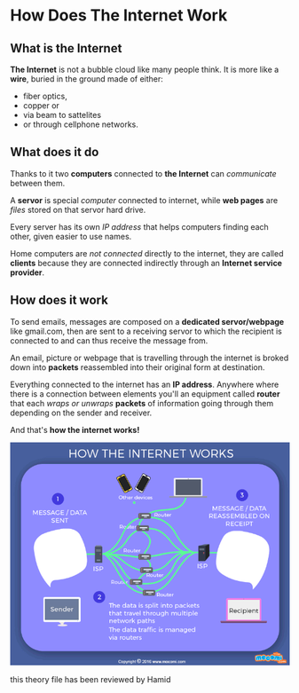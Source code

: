 # How Does The Internet Work

## What is the Internet

**The Internet** is not a bubble cloud like many people think. It is more like a **wire**, buried in the ground made of either:

- fiber optics,
- copper or
- via beam to sattelites
- or through cellphone networks.

## What does it do

Thanks to it two **computers** connected to **the Internet** can _communicate_ between them.

A **servor** is special _computer_ connected to internet, while **web pages** are _files_ stored on that servor hard drive.

Every server has its own _IP address_ that helps computers finding each other, given easier to use names.

Home computers are _not connected_ directly to the internet, they are called **clients** because they are connected indirectly through an **Internet service provider**.

## How does it work

To send emails, messages are composed on a **dedicated servor/webpage** like gmail.com, then are sent to a receiving servor to which the recipient is connected to and can thus receive the message from.

An email, picture or webpage that is travelling through the internet is broked down into **packets** reassembled into their original form at destination.

Everything connected to the internet has an **IP address**. Anywhere where there is a connection between elements you'll an equipment called **router** that each _wraps or unwraps_ **packets** of information going through them depending on the sender and receiver.

And that's **how the internet works!**

![How does the Internet work animation](/assets/images/MOC_GIFO_INTERNET.gif)

this theory file has been reviewed by Hamid
